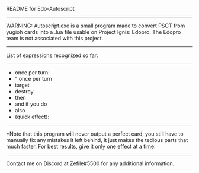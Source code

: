README for Edo-Autoscript
_________________________

WARNING:
Autoscript.exe is a small program made to convert PSCT from yugioh
cards into a .lua file usable on Project Ignis: Edopro. The Edopro team
is not associated with this project.
_________________________


List of expressions recognized so far:
_____________________________________
- once per turn:
- " once per turn
- target 
- destroy 
- then 
- and if you do
- also 
- (quick effect):
_____________________________________


*Note that this program will never output a perfect card, you still
have to manually fix any mistakes it left behind, it just makes
the tedious parts that much faster. For best results, give it only
one effect at a time.
_____________________________________


Contact me on Discord at Zefile#5500 for any additional information.
